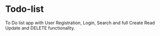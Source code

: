 # Todo-list

To Do list app with User Registration, Login, Search and full Create Read Update and DELETE functionality.
